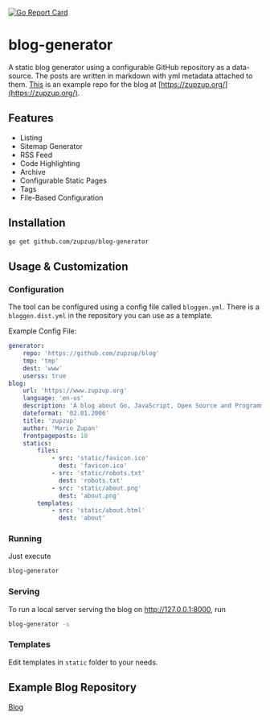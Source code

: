[![Go Report Card](https://goreportcard.com/badge/github.com/zupzup/calories)](https://goreportcard.com/report/github.com/zupzup/calories)

# blog-generator

A static blog generator using a configurable GitHub repository as a data-source. The posts are written in markdown with yml metadata attached to them. [This](https://github.com/zupzup/blog) is an example repo for the blog at [https://zupzup.org/](https://zupzup.org/).

## Features

* Listing
* Sitemap Generator
* RSS Feed
* Code Highlighting
* Archive 
* Configurable Static Pages
* Tags 
* File-Based Configuration

## Installation

```bash
go get github.com/zupzup/blog-generator
```

## Usage & Customization

### Configuration

The tool can be configured using a config file called `bloggen.yml`. There is a `bloggen.dist.yml` in the repository you can use as a template.

Example Config File:

```yml
generator:
    repo: 'https://github.com/zupzup/blog'
    tmp: 'tmp'
    dest: 'www'
    userss: true
blog:
    url: 'https://www.zupzup.org'
    language: 'en-us'
    description: 'A blog about Go, JavaScript, Open Source and Programming in General'
    dateformat: '02.01.2006'
    title: 'zupzup'
    author: 'Mario Zupan'
    frontpageposts: 10
    statics:
        files:
            - src: 'static/favicon.ico'
              dest: 'favicon.ico'
            - src: 'static/robots.txt'
              dest: 'robots.txt'
            - src: 'static/about.png'
              dest: 'about.png'
        templates:
            - src: 'static/about.html'
              dest: 'about'
```

### Running

Just execute

```bash
blog-generator
```

### Serving

To run a local server serving the blog on http://127.0.0.1:8000, run

```bash
blog-generator -s
```

### Templates

Edit templates in `static` folder to your needs.

## Example Blog Repository

[Blog](https://github.com/zupzup/blog)
